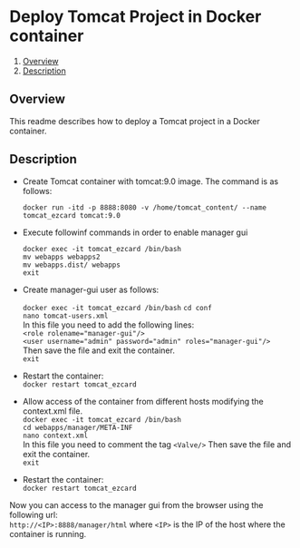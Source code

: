 # Deploy Tomcat Project in Docker container

1. [Overview](#overview)
2. [Description](#description)

## Overview
This readme describes how to deploy a Tomcat project in a Docker container.

## Description 

- Create Tomcat container with tomcat:9.0 image. The command is as follows:

  ```docker run -itd -p 8888:8080 -v /home/tomcat_content/ --name tomcat_ezcard tomcat:9.0```

- Execute followinf commands in order to enable manager gui
    
  ```docker exec -it tomcat_ezcard /bin/bash```  
  ```mv webapps webapps2```  
  ```mv webapps.dist/ webapps```  
  ```exit```
- Create manager-gui user as follows:

  ```docker exec -it tomcat_ezcard /bin/bash```
  ```cd conf```  
  ```nano tomcat-users.xml```  
  In this file you need to add the following lines:  
  ```<role rolename="manager-gui"/>```  
  ```<user username="admin" password="admin" roles="manager-gui"/>```  
  Then save the file and exit the container.  
  ```exit```
- Restart the container:  
  ```docker restart tomcat_ezcard```
- Allow access of the container from different hosts modifying the context.xml file.  
  ```docker exec -it tomcat_ezcard /bin/bash```  
  ```cd webapps/manager/META-INF```  
  ```nano context.xml```  
  In this file you need to comment the tag ```<Valve/>```
  Then save the file and exit the container.  
  ```exit```
- Restart the container:  
  ```docker restart tomcat_ezcard```


Now you can access to the manager gui from the browser using the following url:  
```http://<IP>:8888/manager/html``` 
where ```<IP>``` is the IP of the host where the container is running.
